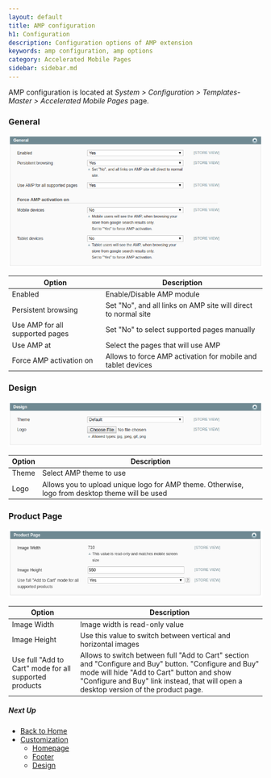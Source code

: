 ```yaml
---
layout: default
title: AMP configuration
h1: Configuration
description: Configuration options of AMP extension
keywords: amp configuration, amp options
category: Accelerated Mobile Pages
sidebar: sidebar.md
---
```


AMP configuration is located at
_System > Configuration > Templates-Master > Accelerated Mobile Pages_ page.

### General

![General section](/images/m1/amp/configuration/section-general.png)

Option | Description
-------|------------
Enabled | Enable/Disable AMP module
Persistent browsing | Set "No", and all links on AMP site will direct to normal site
Use AMP for all supported pages | Set "No" to select supported pages manually
Use AMP at | Select the pages that will use AMP
Force AMP activation on | Allows to force AMP activation for mobile and tablet devices

### Design

![General section](/images/m1/amp/configuration/section-design.png)

Option | Description
-------|------------
Theme | Select AMP theme to use
Logo | Allows you to upload unique logo for AMP theme. Otherwise, logo from desktop theme will be used

### Product Page

![Product page section](/images/m1/amp/configuration/section-product.png)

Option | Description
-------|------------
Image Width | Image width is read-only value
Image Height | Use this value to switch between vertical and horizontal images
Use full "Add to Cart" mode for all supported products | Allows to switch between full "Add to Cart" section and "Configure and Buy" button. "Configure and Buy" mode will hide "Add to Cart" button and show "Configure and Buy" link instead, that will open a desktop version of the product page.

##### Next Up

 -  [Back to Home](/m1/extensions/amp/)
 -  [Customization](../customization/)
    -  [Homepage](../customization/homepage/)
    -  [Footer](../customization/footer/)
    -  [Design](../customization/design/)
